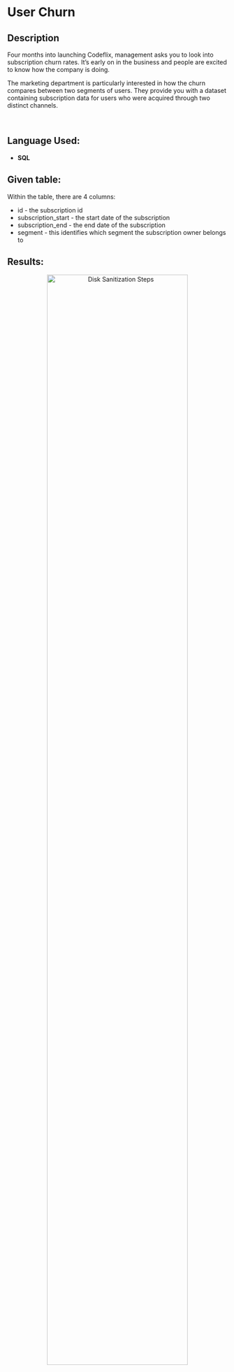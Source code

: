 <h1>User Churn</h1>



<h2>Description</h2>
Four months into launching Codeflix, management asks you to look into subscription churn rates. It’s early on in the business and people are excited to know how the company is doing.

The marketing department is particularly interested in how the churn compares between two segments of users. They provide you with a dataset containing subscription data for users who were acquired through two distinct channels.

<br />


<h2>Language Used:</h2>

- <b>SQL</b> 

<h2>Given table: </h2>
Within the table, there are 4 columns:

- id - the subscription id
- subscription_start - the start date of the subscription
- subscription_end - the end date of the subscription
- segment - this identifies which segment the subscription owner belongs to




<h2>Results: </h2>

<p align="center">
<img src="https://i.imgur.com/NpUVni9.png" height="80%" width="80%" alt="Disk Sanitization Steps"/>



<!--
 ```diff
- text in red
+ text in green
! text in orange
# text in gray
@@ text in purple (and bold)@@
```
--!>
